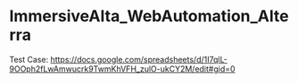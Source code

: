 # ImmersiveAlta_WebAutomation_Alterra
Test Case: https://docs.google.com/spreadsheets/d/1I7qlL-9OOph2fLwAmwucrk9TwmKhVFH_zulO-ukCY2M/edit#gid=0
